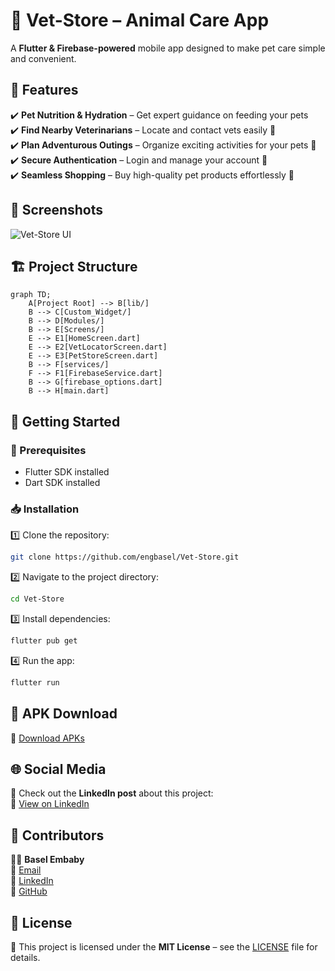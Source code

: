 # 🐾 Vet-Store – Animal Care App  

A **Flutter & Firebase-powered** mobile app designed to make pet care simple and convenient.  

## 📌 Features  

✔️ **Pet Nutrition & Hydration** – Get expert guidance on feeding your pets  
✔️ **Find Nearby Veterinarians** – Locate and contact vets easily 🏥  
✔️ **Plan Adventurous Outings** – Organize exciting activities for your pets 🌳  
✔️ **Secure Authentication** – Login and manage your account 🔐  
✔️ **Seamless Shopping** – Buy high-quality pet products effortlessly 🛒  

## 📸 Screenshots  

![Vet-Store UI](https://via.placeholder.com/600x300?text=App+Screenshots)  

## 🏗 Project Structure  

```mermaid
graph TD;
    A[Project Root] --> B[lib/]
    B --> C[Custom_Widget/]
    B --> D[Modules/]
    B --> E[Screens/]
    E --> E1[HomeScreen.dart]
    E --> E2[VetLocatorScreen.dart]
    E --> E3[PetStoreScreen.dart]
    B --> F[services/]
    F --> F1[FirebaseService.dart]
    B --> G[firebase_options.dart]
    B --> H[main.dart]
```

## 🚀 Getting Started  

### 📌 Prerequisites  

- Flutter SDK installed  
- Dart SDK installed  

### 📥 Installation  

1️⃣ Clone the repository:  
```sh
git clone https://github.com/engbasel/Vet-Store.git
```
2️⃣ Navigate to the project directory:  
```sh
cd Vet-Store
```
3️⃣ Install dependencies:  
```sh
flutter pub get
```
4️⃣ Run the app:  
```sh
flutter run
```

## 📂 APK Download  

🔗 [Download APKs](https://drive.google.com/drive/folders/1O6bwDWD5rqDHTzWNHCbdi6FX307Y0I04?usp=sharing)  

## 🌐 Social Media  

🚀 Check out the **LinkedIn post** about this project:  
🔗 [View on LinkedIn](https://www.linkedin.com/posts/basel-embaby-948671227_flutter-firebase-animalcare-activity-7104851998054727680-Yewl)  

## 🤝 Contributors  

👨‍💻 **Basel Embaby**  
📧 [Email](mailto:basel.a.embaby@gmail.com)  
🔗 [LinkedIn](https://linkedin.com/in/basel-embaby)  
🐙 [GitHub](https://github.com/engbasel)  

## 📝 License  

📄 This project is licensed under the **MIT License** – see the [LICENSE](LICENSE) file for details.  
